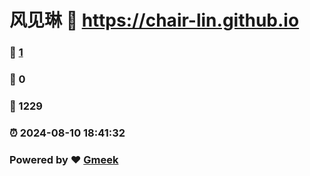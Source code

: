 # 风见琳 :link: https://chair-lin.github.io 
### :page_facing_up: [1](https://chair-lin.github.io/tag.html) 
### :speech_balloon: 0 
### :hibiscus: 1229 
### :alarm_clock: 2024-08-10 18:41:32 
### Powered by :heart: [Gmeek](https://github.com/Meekdai/Gmeek)
